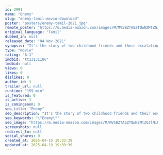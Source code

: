 ```yaml
---
id: 2991
name: "Enemy"
slug: "enemy-tamil-movie-download"
poster: "posters/enemy-tamil-2021.jpg"
remote_poster: "https://m.media-amazon.com/images/M/MV5BZTA5ZTQwN2MtZGJlNi00MmMxLTk1MjAtMzBjNzRiMzY0NzEzXkEyXkFqcGc@._V1_SX300.jpg"
original_language: "Tamil"
dubbed_in: null
released_date: "04 Nov 2021"
synopsis: "It's the story of two childhood friends and their escalating competitive nature. To what extent are they ready to go?"
type: "movie"
rating: "6.1"
imdbid: "tt13131186"
tmdbid: null
views: 0
likes: 0
dislikes: 0
author_id: 1
trailer_url: null
runtime: "159 min"
is_featured: 0
is_active: 1
is_comingsoon: 0
seo_title: "Enemy"
seo_description: "It's the story of two childhood friends and their escalating competitive nature. To what extent are they ready to go?"
seo_keywords: "\"Enemy\""
seo_image: "https://m.media-amazon.com/images/M/MV5BZTA5ZTQwN2MtZGJlNi00MmMxLTk1MjAtMzBjNzRiMzY0NzEzXkEyXkFqcGc@._V1_SX300.jpg"
screenshots: null
redirect_to: null
social_shares: 0
created_at: 2025-04-10 19:33:39
updated_at: 2025-04-10 19:33:39
---
```


